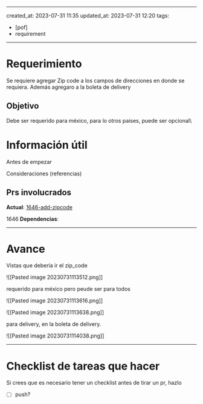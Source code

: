 
---
created_at: 2023-07-31 11:35
updated_at: 2023-07-31 12:20
tags:
  - [pof]
  - requirement
---



# Requerimiento

Se requiere agregar Zip code a los campos de direcciones en donde se requiera.
Además agregaro a la boleta de delivery

## Objetivo
Debe ser requerido para méxico, para lo otros paises, puede ser opcional\


# Información útil

Antes de empezar

Consideraciones (referencias)

## Prs involucrados

**Actual**:
[1646-add-zipcode]()

1646
**Dependencias**:

---
# Avance

Vistas que debería ir el zip_code

![[Pasted image 20230731113512.png]]


requerido para méxico pero peude ser para todos

![[Pasted image 20230731113616.png]]


![[Pasted image 20230731113638.png]]


para delivery, en la boleta de delivery.

![[Pasted image 20230731114038.png]]


---
# Checklist de tareas que hacer 

Si crees que es necesario tener un checklist antes de tirar un pr, hazlo

- [ ] push?
